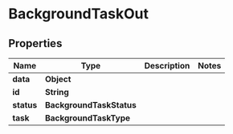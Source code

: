

# BackgroundTaskOut


## Properties

Name | Type | Description | Notes
------------ | ------------- | ------------- | -------------
**data** | **Object** |  | 
**id** | **String** |  | 
**status** | **BackgroundTaskStatus** |  | 
**task** | **BackgroundTaskType** |  | 



